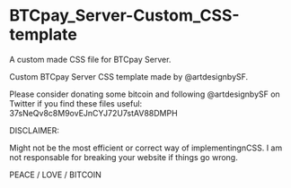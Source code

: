 # BTCpay_Server-Custom_CSS-template
A custom made CSS file for BTCpay Server. 

Custom BTCpay Server CSS template made by @artdesignbySF.

Please consider donating some bitcoin and following @artdesignbySF on Twitter if you find these files useful: 37sNeQv8c8M9ovEJnCYJ72U7stAV88DMPH


DISCLAIMER:

Might not be the most efficient or correct way of implementingnCSS. I am not responsable for breaking your website if things go wrong.

PEACE / LOVE / BITCOIN
